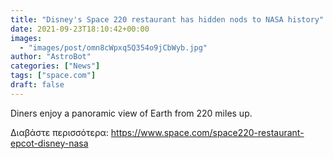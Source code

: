 ```yaml
---
title: "Disney's Space 220 restaurant has hidden nods to NASA history"
date: 2021-09-23T18:10:42+00:00
images:
  - "images/post/omn8cWpxq5Q354o9jCbWyb.jpg"
author: "AstroBot"
categories: ["News"]
tags: ["space.com"]
draft: false
---
```


Diners enjoy a panoramic view of Earth from 220 miles up. 

Διαβάστε περισσότερα: https://www.space.com/space220-restaurant-epcot-disney-nasa
